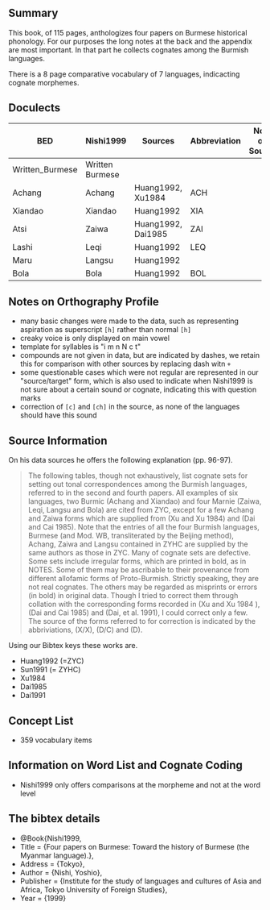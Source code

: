 ## Summary

This book, of 115 pages, 
anthologizes four papers on Burmese historical phonology. For our purposes the long notes at the back and the appendix are most important. In that part he collects cognates among the Burmish languages. 

There is a 8 page comparative vocabulary of 7 languages, indicacting cognate morphemes.

## Doculects

BED             | Nishi1999       | Sources | Abbreviation | Note on Source
---             | ---             | ---     | ---          | ---
Written_Burmese | Written Burmese |         |              |
Achang          | Achang          | Huang1992, Xu1984 | ACH          |
Xiandao         | Xiandao         | Huang1992 | XIA          |
Atsi            | Zaiwa           | Huang1992, Dai1985 | ZAI          |
Lashi           | Leqi            | Huang1992 | LEQ          |
Maru            | Langsu          | Huang1992 |
Bola            | Bola            | Huang1992 | BOL          |

## Notes on Orthography Profile

* many basic changes were made to the data, such as representing aspiration as superscript `[h]` rather than normal `[h]`
* creaky voice is only displayed on main vowel
* template for syllables is "i m n N c t"
* compounds are not given in data, but are indicated by dashes, we retain this for comparison with other sources by replacing dash witn `+`
* some questionable cases which were not regular are represented in our "source/target" form, which is also used to indicate when Nishi1999 is not sure about a certain sound or cognate, indicating this with question marks
* correction of `[c]` and `[ch]` in the source, as none of the languages should have this sound

## Source Information

On his data sources he offers the following explanation (pp. 96-97). 

> The following tables, though not exhaustively, list cognate sets for setting
> out tonal correspondences among the Burmish languages, referred to in the
> second and fourth papers. All examples of six languages, two Burmic (Achang
> and Xiandao) and four Marnie (Zaiwa, Leqi, Langsu and Bola) are cited from
> ZYC, except for a few Achang and Zaiwa forms which are supplied from (Xu and
> Xu 1984) and (Dai and Cai 1985). Note that the entries of all the four
> Burmish languages, Burmese (and Mod. WB, transliterated by the Beijing
> method), Achang, Zaiwa and Langsu contained in ZYHC are supplied by the same
> authors as those in ZYC. Many of cognate sets are defective. Some sets
> include irregular forms, which are printed in bold, as in NOTES. Some of them
> may be ascribable to their provenance from different allofamic forms of
> Proto-Burmish. Strictly speaking, they are not real cognates. The others may
> be regarded as misprints or errors (in bold) in original data. Though I tried
> to correct them through collation with the corresponding forms recorded in
> (Xu and Xu 1984 ), (Dai and Cai 1985) and (Dai, et al. 1991), I could correct
> only a few. The source of the forms referred to for correction is indicated
> by the abbriviations, (X/X), (D/C) and (D).

Using our Bibtex keys these works are. 
* Huang1992 (=ZYC)
* Sun1991 (= ZYHC)
* Xu1984
* Dai1985
* Dai1991

## Concept List

* 359 vocabulary items

## Information on Word List and Cognate Coding

* Nishi1999 only offers comparisons at the morpheme and not at the word level

## The bibtex details

* @Book{Nishi1999,
*  Title                    = {Four papers on Burmese: Toward the history of Burmese (the Myanmar language).},
*  Address                  = {Tokyo},
*  Author                   = {Nishi, Yoshio},
*  Publisher                = {Institute for the study of languages and cultures of Asia and Africa, Tokyo University of Foreign Studies},
*  Year                     = {1999}
